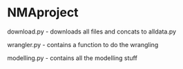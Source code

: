 # NMAproject

download.py - downloads all files and concats to alldata.py

wrangler.py - contains a function to do the wrangling

modelling.py - contains all the modelling stuff